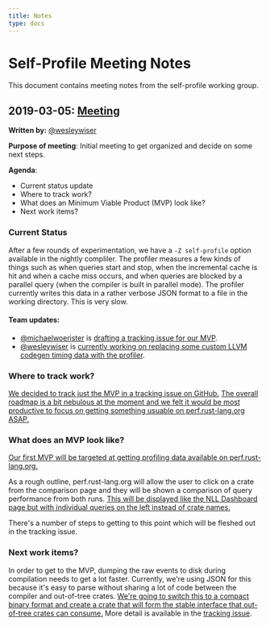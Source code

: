 ```yaml
---
title: Notes
type: docs
---
```

# Self-Profile Meeting Notes
This document contains meeting notes from the self-profile working group.

## 2019-03-05: [Meeting][meeting20190305]
**Written by:** [@wesleywiser][wesleywiser]

**Purpose of meeting**: Initial meeting to get organized and decide on some next steps.

**Agenda**:
- Current status update
- Where to track work?
- What does an Minimum Viable Product (MVP) look like?
- Next work items?

### Current Status

After a few rounds of experimentation, we have a `-Z self-profile` option available in the nightly compliler.
The profiler measures a few kinds of things such as when queries start and stop, when the incremental cache is hit and when a cache miss occurs, and when queries are blocked by a parallel query (when the compiler is built in parallel mode).
The profiler currently writes this data in a rather verbose JSON format to a file in the working directory.
This is very slow.

#### Team updates:

- [@michaelwoerister][michaelwoerister] is [drafting a tracking issue for our MVP](https://github.com/rust-lang/rust/issues/58967).
- [@wesleywiser][wesleywiser] is [currently working on replacing some custom LLVM codegen timing data with the profiler](https://github.com/rust-lang/rust/pull/58488).

### Where to track work?

[We decided to track just the MVP in a tracking issue on GitHub.](https://rust-lang.zulipchat.com/#narrow/stream/187831-t-compiler.2Fwg-self-profile/topic/meeting.202019-03-05/near/159997283)
[The overall roadmap is a bit nebulous at the moment and we felt it would be most productive to focus on getting something usuable on perf.rust-lang.org ASAP.](https://rust-lang.zulipchat.com/#narrow/stream/187831-t-compiler.2Fwg-self-profile/topic/meeting.202019-03-05/near/159997637)

### What does an MVP look like?

[Our first MVP will be targeted at getting profiling data available on perf.rust-lang.org.](https://rust-lang.zulipchat.com/#narrow/stream/187831-t-compiler.2Fwg-self-profile/topic/meeting.202019-03-05/near/159998652)

As a rough outline, perf.rust-lang.org will allow the user to click on a crate from the comparison page and they will be shown a comparison of query performance from both runs.
[This will be displayed like the NLL Dashboard page but with individual queries on the left instead of crate names.](https://rust-lang.zulipchat.com/#narrow/stream/187831-t-compiler.2Fwg-self-profile/topic/meeting.202019-03-05/near/159998182)

There's a number of steps to getting to this point which will be fleshed out in the tracking issue.

### Next work items?

In order to get to the MVP, dumping the raw events to disk during compilation needs to get a lot faster.
Currently, we're using JSON for this because it's easy to parse without sharing a lot of code between the compiler and out-of-tree crates.
[We're going to switch this to a compact binary format and create a crate that will form the stable interface that out-of-tree crates can consume.](https://rust-lang.zulipchat.com/#narrow/stream/187831-t-compiler.2Fwg-self-profile/topic/meeting.202019-03-05/near/159999234)
More detail is available in the [tracking issue](https://github.com/rust-lang/rust/issues/58967).

[meeting20190305]: https://rust-lang.zulipchat.com/#narrow/stream/187831-t-compiler.2Fwg-self-profile/topic/meeting.202019-03-05
[michaelwoerister]: https://github.com/michaelwoerister
[wesleywiser]: https://github.com/wesleywiser
